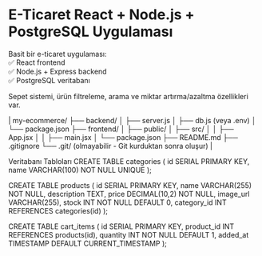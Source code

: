 # E-Ticaret React + Node.js + PostgreSQL Uygulaması

Basit bir e-ticaret uygulaması:  
✅ React frontend  
✅ Node.js + Express backend  
✅ PostgreSQL veritabanı  

Sepet sistemi, ürün filtreleme, arama ve miktar artırma/azaltma özellikleri var.



|
my-ecommerce/
├── backend/
│   ├── server.js
│   ├── db.js (veya .env)
│   └── package.json
├── frontend/
│   ├── public/
│   ├── src/
│   │   ├── App.jsx
│   │   ├── main.jsx
│   └── package.json
├── README.md
├── .gitignore
└── .git/ (olmayabilir - Git kurduktan sonra oluşur)
 |
 
Veritabanı Tabloları
CREATE TABLE categories (
    id SERIAL PRIMARY KEY,
    name VARCHAR(100) NOT NULL UNIQUE
);

CREATE TABLE products (
    id SERIAL PRIMARY KEY,
    name VARCHAR(255) NOT NULL,
    description TEXT,
    price DECIMAL(10,2) NOT NULL,
    image_url VARCHAR(255),
    stock INT NOT NULL DEFAULT 0,
    category_id INT REFERENCES categories(id)
);

CREATE TABLE cart_items (
    id SERIAL PRIMARY KEY,
    product_id INT REFERENCES products(id),
    quantity INT NOT NULL DEFAULT 1,
    added_at TIMESTAMP DEFAULT CURRENT_TIMESTAMP
);
